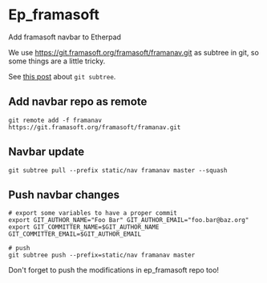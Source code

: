 # Ep_framasoft

Add framasoft navbar to Etherpad

We use https://git.framasoft.org/framasoft/framanav.git as subtree in git, so some things are a little tricky.

See [this post](http://blogs.atlassian.com/2013/05/alternatives-to-git-submodule-git-subtree/) about `git subtree`.

## Add navbar repo as remote

```
git remote add -f framanav https://git.framasoft.org/framasoft/framanav.git
```

## Navbar update

```
git subtree pull --prefix static/nav framanav master --squash
```

## Push navbar changes

```
# export some variables to have a proper commit
export GIT_AUTHOR_NAME="Foo Bar" GIT_AUTHOR_EMAIL="foo.bar@baz.org"
export GIT_COMMITTER_NAME=$GIT_AUTHOR_NAME GIT_COMMITTER_EMAIL=$GIT_AUTHOR_EMAIL

# push
git subtree push --prefix=static/nav framanav master
```

Don't forget to push the modifications in ep_framasoft repo too!
